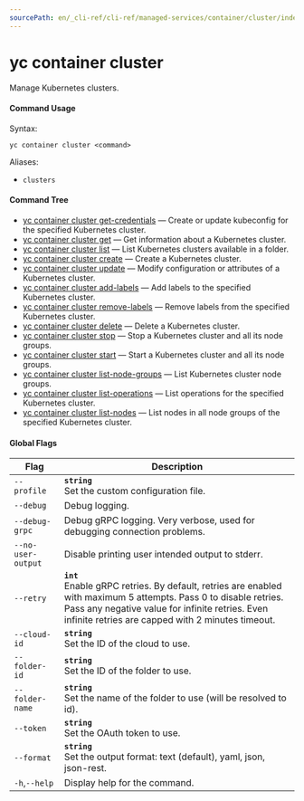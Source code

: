 ```yaml
---
sourcePath: en/_cli-ref/cli-ref/managed-services/container/cluster/index.md
---
```

# yc container cluster

Manage Kubernetes clusters.

#### Command Usage

Syntax: 

`yc container cluster <command>`

Aliases: 

- `clusters`

#### Command Tree

- [yc container cluster get-credentials](get-credentials.md) — Create or update kubeconfig for the specified Kubernetes cluster.
- [yc container cluster get](get.md) — Get information about a Kubernetes cluster.
- [yc container cluster list](list.md) — List Kubernetes clusters available in a folder.
- [yc container cluster create](create.md) — Create a Kubernetes cluster.
- [yc container cluster update](update.md) — Modify configuration or attributes of a Kubernetes cluster.
- [yc container cluster add-labels](add-labels.md) — Add labels to the specified Kubernetes cluster.
- [yc container cluster remove-labels](remove-labels.md) — Remove labels from the specified Kubernetes cluster.
- [yc container cluster delete](delete.md) — Delete a Kubernetes cluster.
- [yc container cluster stop](stop.md) — Stop a Kubernetes cluster and all its node groups.
- [yc container cluster start](start.md) — Start a Kubernetes cluster and all its node groups.
- [yc container cluster list-node-groups](list-node-groups.md) — List Kubernetes cluster node groups.
- [yc container cluster list-operations](list-operations.md) — List operations for the specified Kubernetes cluster.
- [yc container cluster list-nodes](list-nodes.md) — List nodes in all node groups of the specified Kubernetes cluster.

#### Global Flags

| Flag | Description |
|----|----|
|`--profile`|<b>`string`</b><br/>Set the custom configuration file.|
|`--debug`|Debug logging.|
|`--debug-grpc`|Debug gRPC logging. Very verbose, used for debugging connection problems.|
|`--no-user-output`|Disable printing user intended output to stderr.|
|`--retry`|<b>`int`</b><br/>Enable gRPC retries. By default, retries are enabled with maximum 5 attempts. Pass 0 to disable retries. Pass any negative value for infinite retries. Even infinite retries are capped with 2 minutes timeout.|
|`--cloud-id`|<b>`string`</b><br/>Set the ID of the cloud to use.|
|`--folder-id`|<b>`string`</b><br/>Set the ID of the folder to use.|
|`--folder-name`|<b>`string`</b><br/>Set the name of the folder to use (will be resolved to id).|
|`--token`|<b>`string`</b><br/>Set the OAuth token to use.|
|`--format`|<b>`string`</b><br/>Set the output format: text (default), yaml, json, json-rest.|
|`-h`,`--help`|Display help for the command.|
